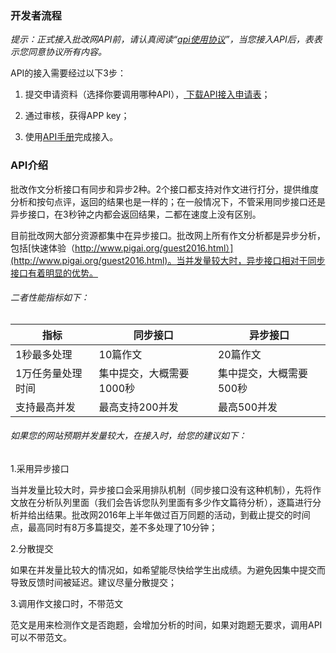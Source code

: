 ### 开发者流程

*提示：正式接入批改网API前，请认真阅读“<a href="http://api.pigai.org/apibook/api.html">api使用协议</a>”，当您接入API后，表表示您同意协议所有内容。*

API的接入需要经过以下3步：

1. 提交申请资料（选择你要调用哪种API），<a href="http://api.pigai.org/static/docs/%E6%89%B9%E6%94%B9%E7%BD%91API%E6%8E%A5%E5%85%A5%E7%94%B3%E8%AF%B7%E8%A1%A8.doc"> 下载API接入申请表</a>；

2. 通过审核，获得APP key；

3. 使用<a href="http://api.pigai.org/apibook/handbooks/index.html">API手册</a>完成接入。

### API介绍

批改作文分析接口有同步和异步2种。2个接口都支持对作文进行打分，提供维度分析和按句点评，返回的结果也是一样的；在一般情况下，不管采用同步接口还是异步接口，在3秒钟之内都会返回结果，二都在速度上没有区别。

目前批改网大部分资源都集中在异步接口。批改网上所有作文分析都是异步分析，包括[快速体验（http://www.pigai.org/guest2016.html）](http://www.pigai.org/guest2016.html)。当并发量较大时，异步接口相对于同步接口有着明显的优势。

###### 二者性能指标如下：

| 指标 | 同步接口 | 异步接口 |
| -- | -- | --|
| 1秒最多处理 | 10篇作文 | 20篇作文 |
| 1万任务量处理时间 | 集中提交，大概需要1000秒 | 集中提交，大概需要500秒 |
| 支持最高并发 | 最高支持200并发 | 最高500并发 |

###### 如果您的网站预期并发量较大，在接入时，给您的建议如下：

1.采用异步接口

当并发量比较大时，异步接口会采用排队机制（同步接口没有这种机制），先将作文放在分析队列里面（我们会告诉您队列里面有多少作文篇待分析），逐篇进行分析并给出结果。批改网2016年上半年做过百万同题的活动，到截止提交的时间点，最高同时有8万多篇提交，差不多处理了10分钟；

2.分散提交

如果在并发量比较大的情况如，如希望能尽快给学生出成绩。为避免因集中提交而导致反馈时间被延迟。建议尽量分散提交；

3.调用作文接口时，不带范文

范文是用来检测作文是否跑题，会增加分析的时间，如果对跑题无要求，调用API可以不带范文。

